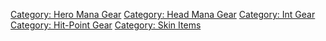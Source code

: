[Category: Hero Mana Gear](Category:_Hero_Mana_Gear "wikilink")
[Category: Head Mana Gear](Category:_Head_Mana_Gear "wikilink")
[Category: Int Gear](Category:_Int_Gear "wikilink") [Category: Hit-Point
Gear](Category:_Hit-Point_Gear "wikilink") [Category: Skin
Items](Category:_Skin_Items "wikilink")
